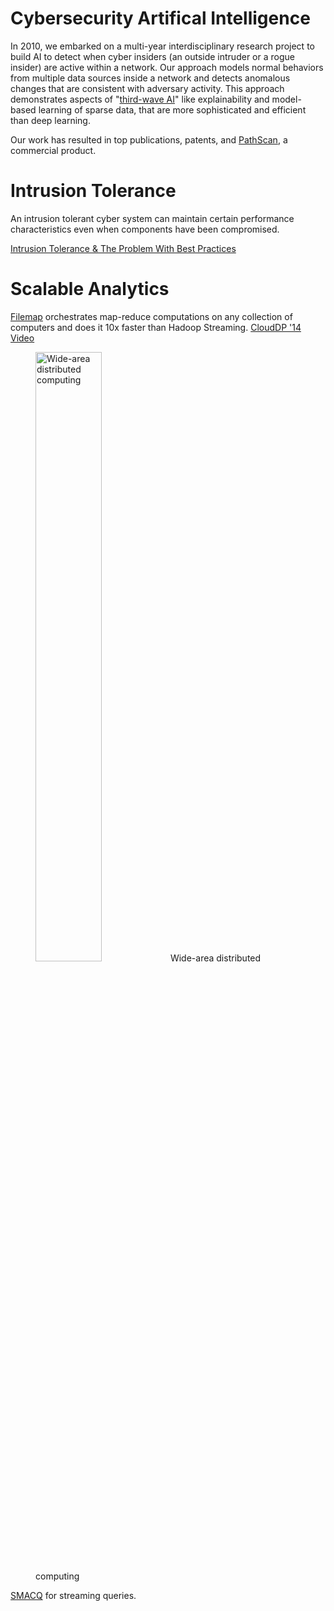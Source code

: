 # Cybersecurity Artifical Intelligence

In 2010, we embarked on a multi-year interdisciplinary research project to build AI to detect when cyber insiders (an outside intruder or a rogue insider) are active within a network.
Our approach models normal behaviors from multiple data sources inside a network and detects anomalous changes that are consistent with adversary activity.   This approach demonstrates  aspects of "[third-wave AI](https://www.youtube.com/watch?v=-O01G3tSYpU)" like explainability and model-based learning of sparse data,  that are more sophisticated and efficient than deep learning.

Our work has resulted in top publications, patents, and [PathScan](http://www.ey.com/gl/en/services/advisory/ey-los-alamos-national-laboratory---pathscan), a commercial product.

# Intrusion Tolerance

An intrusion tolerant cyber system can maintain certain performance characteristics even when components have been compromised. 

[Intrusion Tolerance & The Problem With Best Practices](https://drive.google.com/file/d/1b1WOWxBtCcmk_N_KQ0FwoaYG-I-fvu0W)

# Scalable Analytics
[Filemap](/filemap) orchestrates map-reduce computations on any collection of computers and does it 10x faster than Hadoop Streaming.  [CloudDP '14 Video](https://www.youtube.com/watch?v=bewEtDupC10)

<figure>
    <img src="https://raw.githubusercontent.com/wiki/mfisk/filemap/images/WANCloud.png" alt="Wide-area distributed computing" width=50% float=right />
    <caption>Wide-area distributed computing</caption>
</figure>

[SMACQ](/smacq) for streaming queries.
